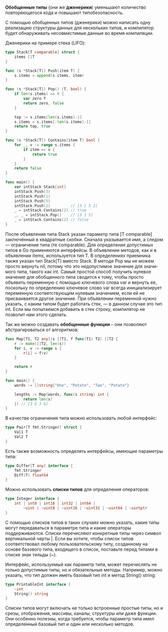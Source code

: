 **Обобщенные типы** (они же **дженерики**) уменьшают количество повторяющегося кода и повышают типобезопасность.

С помощью обобщенных типов (дженерики) можно написать одну реализацию структуры данных для нескольких типов, и компилятор будет обнаруживать несовместимые данные во время компиляции. 

Дженерики на примере стека (LIFO):
``` go
type Stack[T comparable] struct {
	items []T
}

func (s *Stack[T]) Push(item T) {
	s.items = append(s.items, item)
}

func (s *Stack[T]) Pop() (T, bool) {
	if len(s.items) == 0 {
		var zero T
		return zero, false
	}

	top := s.items[len(s.items)-1]
	s.items = s.items[:len(s.items)-1]
	return top, true
}

func (s *Stack[T]) Contains(item T) bool {
	for _, v := range s.items {
		if item == v {
			return true
		}
	}
	return false
}

func main() {
	var intStack Stack[int]
	intStack.Push(3)
	intStack.Push(1)
	intStack.Push(5)
	intStack.Push(2)         // [3 1 5 2]
	_ = intStack.Contains(2) // true
	_, _ = intStack.Pop()    // [3 1 5]
	_ = intStack.Contains(2) // false
}
```
После объявления типа Stack указан параметр типа [T comparable] заключённый в квадратные скоб­ки. Сначала указывается имя, а следом — ограничение типа (те comparable).  Для определения допустимых типов в Go применяются интерфейсы.
В объявлении методов, как и в объявлении items, используется тип T. В определениях приемника также указан тип Stack[T] вместо Stack. В методе Pop мы не можем просто вернуть nil, потому что это недопустимое значение для значи­мого типа, такого как int. Самый простой способ получить нулевое значение для обобщенного типа сводится к тому, чтобы просто объявить переменную с помо­щью ключевого слова var и вернуть ее, поскольку по определению ключевое слово var всегда инициализирует переменную соответствующим нулевым значением, если ей не присваивается другое значение. При объявлении переменной нужно указать, с каким типом будет работать стек, — в данном случае это тип int. Если мы попытаемся добавить в стек строку, компилятор не позволит нам этого сделать.

Так же можно создавать **обобщенные функции** - они позволяют абстрагироваться от алгоритмов:
``` go
func Map[T1, T2 any](s []T1, f func(T1) T2) []T2 {
	r := make([]T2, len(s))
	for i, v := range s {
		r[i] = f(v)
	}

	return r
}

func main() {
	words := []string{"One", "Potato", "Two", "Potato"}

	lengths := Map(words, func(s string) int {
		return len(s)
	}) // [3 6 3 6]
}
```

В качестве ограничения типа можно использовать любой интерфейс:
``` go
type Pair[T fmt.Stringer] struct {
	Val1 T
	Val2 T
}
```

Есть также возможность определять интерфейсы, имеющие параметры типа:
```go
type Differ[T any] interface {
	fmt.Stringer
	Diff(T) float64
}

```

Можно использовать **списки типов** для определения операторов:
``` go
type Integer interface {
	int | int8 | int16 | int32 | int64 |
		~uint | ~uint8 | ~uint16 | ~uint32 | ~uint64 | ~uintptr
}
```
С помощью списков типов в таких случаях можно указать, какие типы могут передаваться в параметре типа и какие операторы поддерживаются. Списки перечисляют конкретные типы через символ вертикальной черты |.
Если вы хотите, чтобы список типов соответствовал любому пользовательскому типу, созданному на основе базового типа, входящего в список, поставьте перед типами в списке знак тильды (~).


Интерфейс, используемый как параметр типа, может перечислять не только допустимые типы, но и обязательные методы. Например, можно указать, что тип должен иметь базовый тип int и метод String() string:
``` go
type PrintableInt interface {
	~int
	String() string
}
```

Списки типов могут включать не только встроенные простые типы, но и срезы, отображения, массивы, каналы, структуры или даже функции. Они особенно полезны, когда требуется, чтобы параметр типа имел определенный базовый тип и один или несколько методов.
